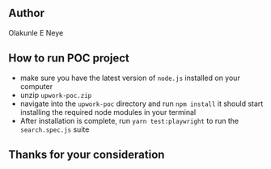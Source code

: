 ## Author
Olakunle E Neye

## How to run POC project
- make sure you have the latest version of `node.js` installed on your computer
- unzip `upwork-poc.zip` 
- navigate into the `upwork-poc` directory and run `npm install` it should start installing the required node modules in your terminal
- After installation is complete, run `yarn test:playwright` to run the `search.spec.js` suite

## Thanks for your consideration